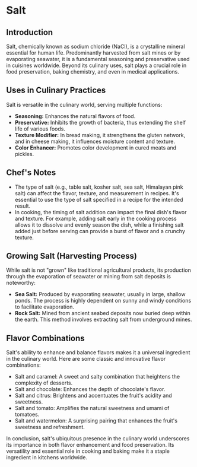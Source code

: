 # Salt

## Introduction

Salt, chemically known as sodium chloride (NaCl), is a crystalline mineral essential for human life. Predominantly harvested from salt mines or by evaporating seawater, it is a fundamental seasoning and preservative used in cuisines worldwide. Beyond its culinary uses, salt plays a crucial role in food preservation, baking chemistry, and even in medical applications.

## Uses in Culinary Practices

Salt is versatile in the culinary world, serving multiple functions:

- **Seasoning:** Enhances the natural flavors of food.
- **Preservative:** Inhibits the growth of bacteria, thus extending the shelf life of various foods.
- **Texture Modifier:** In bread making, it strengthens the gluten network, and in cheese making, it influences moisture content and texture.
- **Color Enhancer:** Promotes color development in cured meats and pickles.

## Chef's Notes

- The type of salt (e.g., table salt, kosher salt, sea salt, Himalayan pink salt) can affect the flavor, texture, and measurement in recipes. It's essential to use the type of salt specified in a recipe for the intended result.
- In cooking, the timing of salt addition can impact the final dish's flavor and texture. For example, adding salt early in the cooking process allows it to dissolve and evenly season the dish, while a finishing salt added just before serving can provide a burst of flavor and a crunchy texture.

## Growing Salt (Harvesting Process)

While salt is not "grown" like traditional agricultural products, its production through the evaporation of seawater or mining from salt deposits is noteworthy:

- **Sea Salt:** Produced by evaporating seawater, usually in large, shallow ponds. The process is highly dependent on sunny and windy conditions to facilitate evaporation.
- **Rock Salt:** Mined from ancient seabed deposits now buried deep within the earth. This method involves extracting salt from underground mines.

## Flavor Combinations

Salt's ability to enhance and balance flavors makes it a universal ingredient in the culinary world. Here are some classic and innovative flavor combinations:

- Salt and caramel: A sweet and salty combination that heightens the complexity of desserts.
- Salt and chocolate: Enhances the depth of chocolate's flavor.
- Salt and citrus: Brightens and accentuates the fruit's acidity and sweetness.
- Salt and tomato: Amplifies the natural sweetness and umami of tomatoes.
- Salt and watermelon: A surprising pairing that enhances the fruit's sweetness and refreshment.

In conclusion, salt's ubiquitous presence in the culinary world underscores its importance in both flavor enhancement and food preservation. Its versatility and essential role in cooking and baking make it a staple ingredient in kitchens worldwide.